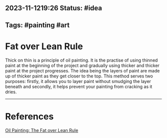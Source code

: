 2023-11-1219:26
Status: #idea
---
Tags: #painting #art 
---

# Fat over Lean Rule

Thick on thin is a principle of oil painting. It is the practise of using thinned paint at the beginning of the project and gradually using thicker and thicker paint at the project progresses. The idea being the layers of paint are made up of thicker paint as they get closer to the top. This method serves two purposes: firstly, it allows you to layer paint without smudging the layer beneath and secondly, it helps prevent your painting from cracking as it dries. 






---
# References

[Oil Painting: The Fat over Lean Rule](https://www.sophieploeg.com/blog/oil-painting-fat-over-lean/)
